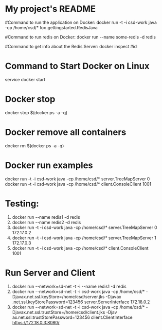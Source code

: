 # My project's README


#Command to run the application on Docker:
docker run -t -i csd-work java -cp /home/csd/* foo.gettingstarted.RedisJava


#Command to run redis on Docker:
docker run --name some-redis -d redis


#Command to get info about the Redis Server:
docker inspect #id
       

# Command to Start Docker on Linux
service docker start


# Docker stop 
docker stop $(docker ps -a -q)


# Docker remove all containers 
docker rm $(docker ps -a -q)


# Docker run examples
docker run -t -i csd-work java -cp /home/csd/* server.TreeMapServer 0
docker run -t -i csd-work java -cp /home/csd/* client.ConsoleClient 1001


# Testing:
1) docker run --name redis1 -d redis
2) docker run --name redis2 -d redis
3) docker run -t -i csd-work java -cp /home/csd/* server.TreeMapServer 0 172.17.0.2
4) docker run -t -i csd-work java -cp /home/csd/* server.TreeMapServer 1 172.17.0.3
5) docker run -t -i csd-work java -cp /home/csd/* client.ConsoleClient 1001

# Run Server and Client
1) docker run --network=sd-net -t -i --name redis1 -d redis
2) docker run --network=sd-net -t -i csd-work java -cp /home/csd/* -Djavax.net.ssl.keyStore=/home/csd/server.jks -Djavax
.net.ssl.keyStorePassword=123456 server.ServerInterface 172.18.0.2
3) docker run --network=sd-net -t -i csd-work java -cp /home/csd/* -Djavax.net.ssl.trustStore=/home/csd/client.jks -Djav
ax.net.ssl.trustStorePassword=123456 client.ClientInterface https://172.18.0.3:8080/

